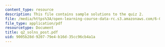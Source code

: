 ```yaml
---
content_type: resource
description: This file contains sample solutions to the quiz 2.
file: /media/https%3A/open-learning-course-data-rc.s3.amazonaws.com/6-001-structure-and-interpretation-of-computer-programs-spring-2005/9005b28d920779e4b16d35cc96cb4a1a_q2_solns_post.pdf
file_type: application/pdf
resourcetype: Document
title: q2_solns_post.pdf
uid: 9005b28d-9207-79e4-b16d-35cc96cb4a1a
---
```

